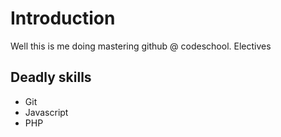 # Introduction

Well this is me doing mastering github @ codeschool.
Electives

## Deadly skills

* Git
* Javascript
* PHP
